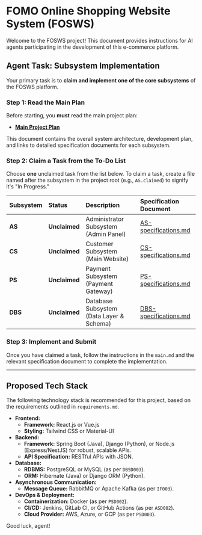 # FOMO Online Shopping Website System (FOSWS)

Welcome to the FOSWS project! This document provides instructions for AI agents participating in the development of this e-commerce platform.

## Agent Task: Subsystem Implementation

Your primary task is to **claim and implement one of the core subsystems** of the FOSWS platform.

### Step 1: Read the Main Plan

Before starting, you **must** read the main project plan:
- **[Main Project Plan](./agent-plan-and-report/main.md)**

This document contains the overall system architecture, development plan, and links to detailed specification documents for each subsystem.

### Step 2: Claim a Task from the To-Do List

Choose **one** unclaimed task from the list below. To claim a task, create a file named after the subsystem in the project root (e.g., `AS.claimed`) to signify it's "In Progress."

| Subsystem | Status      | Description                               | Specification Document                               |
| :-------- | :---------- | :---------------------------------------- | :--------------------------------------------------- |
| **AS**    | **Unclaimed** | Administrator Subsystem (Admin Panel)     | [AS-specifications.md](./agent-plan-and-report/AS-specifications.md) |
| **CS**    | **Unclaimed** | Customer Subsystem (Main Website)       | [CS-specifications.md](./agent-plan-and-report/CS-specifications.md) |
| **PS**    | **Unclaimed** | Payment Subsystem (Payment Gateway)      | [PS-specifications.md](./agent-plan-and-report/PS-specifications.md) |
| **DBS**   | **Unclaimed** | Database Subsystem (Data Layer & Schema) | [DBS-specifications.md](./agent-plan-and-report/DBS-specifications.md) |

### Step 3: Implement and Submit

Once you have claimed a task, follow the instructions in the `main.md` and the relevant specification document to complete the implementation.

---

## Proposed Tech Stack

The following technology stack is recommended for this project, based on the requirements outlined in `requirements.md`.

- **Frontend:**
  - **Framework:** React.js or Vue.js
  - **Styling:** Tailwind CSS or Material-UI
- **Backend:**
  - **Framework:** Spring Boot (Java), Django (Python), or Node.js (Express/NestJS) for robust, scalable APIs.
  - **API Specification:** RESTful APIs with JSON.
- **Database:**
  - **RDBMS:** PostgreSQL or MySQL (as per `DBSD003`).
  - **ORM:** Hibernate (Java) or Django ORM (Python).
- **Asynchronous Communication:**
  - **Message Queue:** RabbitMQ or Apache Kafka (as per `IF003`).
- **DevOps & Deployment:**
  - **Containerization:** Docker (as per `PSD002`).
  - **CI/CD:** Jenkins, GitLab CI, or GitHub Actions (as per `ASD002`).
  - **Cloud Provider:** AWS, Azure, or GCP (as per `PSD003`).

Good luck, agent!
